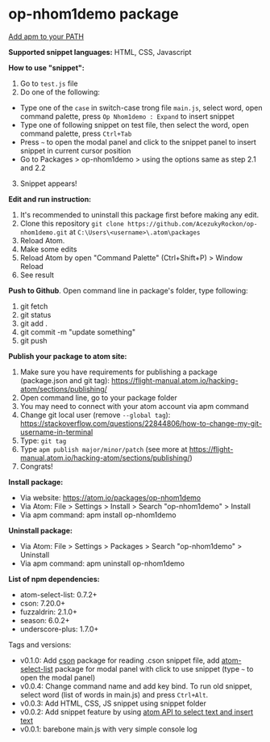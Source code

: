 # op-nhom1demo package

[Add apm to your PATH](https://stackoverflow.com/questions/38138900/complete-guide-for-installing-apm-on-windows)

**Supported snippet languages:** HTML, CSS, Javascript

**How to use "snippet":**
1. Go to `test.js` file
2. Do one of the following:
- Type one of the `case` in switch-case trong file `main.js`, select word, open command palette, press `Op Nhom1demo : Expand` to insert snippet
- Type one of following snippet on test file, then select the word, open command palette, press `Ctrl+Tab`
- Press `~` to open the modal panel and click to the snippet panel to insert snippet in current cursor position
- Go to Packages > op-nhom1demo > using the options same as step 2.1 and 2.2
3. Snippet appears!

**Edit and run instruction:**
1. It's recommended to uninstall this package first before making any edit.
2. Clone this repository `git clone https://github.com/AcezukyRockon/op-nhom1demo.git` at `C:\Users\<username>\.atom\packages`
3. Reload Atom.
4. Make some edits
5. Reload Atom by open "Command Palette" (Ctrl+Shift+P) > Window Reload
6. See result

**Push to Github**. Open command line in package's folder, type following:
1. git fetch
2. git status
3. git add .
4. git commit -m "update something"
5. git push

**Publish your package to atom site:**
1. Make sure you have requirements for publishing a package (package.json and git tag): https://flight-manual.atom.io/hacking-atom/sections/publishing/
2. Open command line, go to your package folder
3. You may need to connect with your atom account via apm command
4. Change git local user (remove `--global tag`): https://stackoverflow.com/questions/22844806/how-to-change-my-git-username-in-terminal
5. Type: `git tag`
6. Type `apm publish major/minor/patch` (see more at https://flight-manual.atom.io/hacking-atom/sections/publishing/)
7. Congrats!

**Install package:**
- Via website: https://atom.io/packages/op-nhom1demo
- Via Atom: File > Settings > Install > Search "op-nhom1demo" > Install
- Via apm command: apm install op-nhom1demo

**Uninstall package:**
- Via Atom: File > Settings > Packages > Search "op-nhom1demo" > Uninstall
- Via apm command: apm uninstall op-nhom1demo

**List of npm dependencies:**
- atom-select-list: 0.7.2+
- cson: 7.20.0+
- fuzzaldrin: 2.1.0+
- season: 6.0.2+
- underscore-plus: 1.7.0+

Tags and versions:
- v0.1.0: Add [cson](https://www.npmjs.com/package/cson) package for reading .cson snippet file, add [atom-select-list](https://github.com/atom/atom-select-list) package for modal panel with click to use snippet (type `~` to open the modal panel)
- v0.0.4: Change command name and add key bind. To run old snippet, select word (list of words in main.js) and press `Ctrl+Alt`.
- v0.0.3: Add HTML, CSS, JS snippet using snippet folder
- v0.0.2: Add snippet feature by using [atom API to select text and insert text](https://flight-manual.atom.io/hacking-atom/sections/package-modifying-text/)
- v0.0.1: barebone main.js with very simple console log
